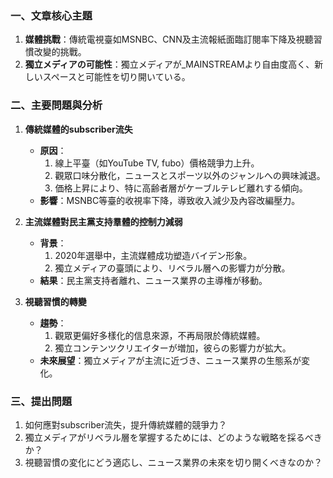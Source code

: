 ### 一、文章核心主題
1. **媒體挑戰**：傳統電視臺如MSNBC、CNN及主流報紙面臨訂閱率下降及視聽習慣改變的挑戰。
2. **獨立メディアの可能性**：獨立メディアが_MAINSTREAMより自由度高く、新しいスペースと可能性を切り開いている。

### 二、主要問題與分析
1. **傳統媒體的subscriber流失**
   - **原因**：
     1. 線上平臺（如YouTube TV, fubo）價格競爭力上升。
     2. 觀眾口味分散化，ニュースとスポーツ以外のジャンルへの興味減退。
     3. 価格上昇により、特に高齢者層がケーブルテレビ離れする傾向。
   - **影響**：MSNBC等臺的收視率下降，導致收入減少及內容改編壓力。

2. **主流媒體對民主黨支持羣體的控制力減弱**
   - **背景**：
     1. 2020年選舉中，主流媒體成功塑造バイデン形象。
     2. 獨立メディアの臺頭により、リベラル層への影響力が分散。
   - **結果**：民主黨支持者離れ、ニュース業界の主導権が移動。

3. **視聽習慣的轉變**
   - **趨勢**：
     1. 觀眾更偏好多樣化的信息來源，不再局限於傳統媒體。
     2. 獨立コンテンツクリエイターが増加，彼らの影響力が拡大。
   - **未來展望**：獨立メディアが主流に近づき、ニュース業界の生態系が変化。

### 三、提出問題
1. 如何應對subscriber流失，提升傳統媒體的競爭力？
2. 獨立メディアがリベラル層を掌握するためには、どのような戦略を採るべきか？
3. 視聽習慣の変化にどう適応し、ニュース業界の未來を切り開くべきなのか？
